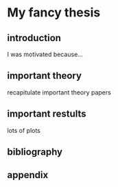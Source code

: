 # My fancy thesis

## introduction
I was motivated because...

## important theory
recapitulate important theory papers

## important restults
lots of plots

## bibliography

## appendix

